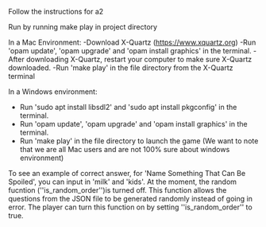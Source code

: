 Follow the instructions for a2

Run by running make play in project directory


In a Mac Environment:
-Download X-Quartz (https://www.xquartz.org)
-Run 'opam update', 'opam upgrade' and 'opam install graphics' in the terminal.
-After downloading X-Quartz, restart your computer to make sure X-Quartz downloaded.
-Run 'make play' in the file directory from the X-Quartz terminal

In a Windows environment:
- Run 'sudo apt install libsdl2' and 'sudo apt install pkgconfig' in the terminal. 
- Run 'opam update', 'opam upgrade' and 'opam install graphics' in the terminal.
- Run 'make play' in the file directory to launch the game
(We want to note that we are all Mac users and are not 100% sure about windows environment)

To see an example of correct answer, for 'Name Something That Can Be Spoiled', you can input in 'milk' and 'kids'. 
At the moment, the random fucntion (''is_random_order'')is turned off. This function allows the questions from the JSON file to be generated randomly instead of going in error. The player can turn this function on by setting ''is_random_order'' to true.

